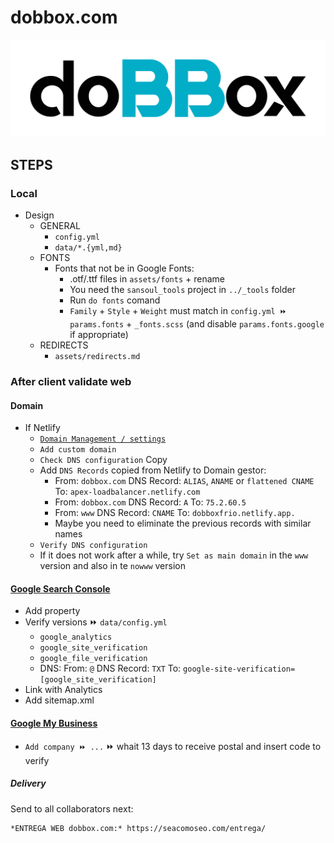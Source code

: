 # dobbox.com

[![dobbox.com](/assets/media/logo.png)](https://dobbox.com/)


## STEPS


### Local
- Design
  - GENERAL
    - `config.yml`
    - `data/*.{yml,md}`
  - FONTS
    - Fonts that not be in Google Fonts:
      - .otf/.ttf files in `assets/fonts` + rename
      - You need the `sansoul_tools` project in `../_tools` folder
      - Run `do fonts` comand
      - `Family` + `Style` + `Weight` must match in `config.yml ⏩ params.fonts` + `_fonts.scss` (and disable `params.fonts.google` if appropriate)
  - REDIRECTS
    - `assets/redirects.md`


### After client validate web


#### Domain

- If Netlify
  - [`Domain Management / settings`](https://app.netlify.com/sites/dobboxfrio/settings/domain)
  - `Add custom domain`
  - `Check DNS configuration` Copy
  - Add `DNS Records` copied from Netlify to Domain gestor:
    - From: `dobbox.com`
      DNS Record: `ALIAS`, `ANAME` or `flattened CNAME`
      To: `apex-loadbalancer.netlify.com`
    - From: `dobbox.com`
      DNS Record: `A`
      To: `75.2.60.5`
    - From: `www`
      DNS Record: `CNAME`
      To: `dobboxfrio.netlify.app.`
    - Maybe you need to eliminate the previous records with similar names
  - `Verify DNS configuration`
  - If it does not work after a while, try `Set as main domain` in the `www` version and also in te `nowww` version


#### [Google Search Console](https://search.google.com/search-console)

- Add property
- Verify versions ⏩ `data/config.yml`
  - `google_analytics`
  - `google_site_verification`
  - `google_file_verification`
  - DNS:
    From: `@`
    DNS Record: `TXT`
    To: `google-site-verification=[google_site_verification]`
- Link with Analytics
- Add sitemap.xml


#### [Google My Business](https://business.google.com/)

- `Add company ⏩ ...` ⏩ whait 13 days to receive postal and insert code to verify


##### Delivery

Send to all collaborators next:

```
*ENTREGA WEB dobbox.com:* https://seacomoseo.com/entrega/
```
